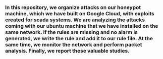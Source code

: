 ### In this repository, we organize attacks on our honeypot machine, which we have built on Google Cloud, with exploits created for scada systems. We are analyzing the attacks coming with our ubuntu machine that we have installed on the same network. If the rules are missing and no alarm is generated, we write the rule and add it to our rule file. At the same time, we monitor the network and perform packet analysis. Finally, we report these valuable studies. 
